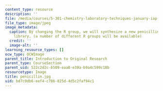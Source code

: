 ```yaml
---
content_type: resource
description: ''
file: /media/courses/5-301-chemistry-laboratory-techniques-january-iap-2012/bd7c0db6eef4c786825d4d5c2faf94c1_penicillin.jpg
file_type: image/jpeg
image_metadata:
  caption: By changing the R group, we will synthesize a new penicillin derivative
    library, (a number of different R groups will be available)
  credit: ''
  image-alt: ''
learning_resource_types: []
ocw_type: OCWImage
parent_title: Introduction to Original Research
parent_type: CourseSection
parent_uid: 522c2d2c-6509-eaa8-e39a-b9a4c599c18b
resourcetype: Image
title: penicillin.jpg
uid: bd7c0db6-eef4-c786-825d-4d5c2faf94c1
---
```

